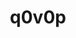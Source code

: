 ---
title: q0v0p
github: https://github.com/q0v0p
mode: light
transition: 3s
archetype:
- Github Actions
- Innovative
- Animation
---